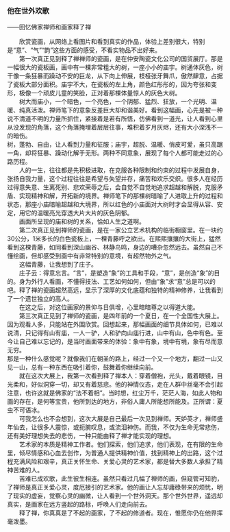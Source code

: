 ### 他在世外欢歌  
——回忆佛家禅师和画家释了禅  

　　欣赏瓷画，从网络上看图片和看到真实的作品，体验上差别很大，特别是“意”、“气”“韵”这些方面的感受，不看实物品不出好来。  
　　第一次真正见到释了禅禅师的瓷画，是在仲安陶瓷文化公司的国贸展厅。那是一幅很大的瓷板画，画中有一棵非常粗大的树，一座小小的庙宇。树通体灰色，树干像一条狂暴而躁动不安的巨龙，从下向上伸展，枝桠张牙舞爪，傲然肆意，占据了瓷板大部分面积。庙宇不大，在瓷板的左上角，颜色红彤彤的，因为夸张和变形，极像一个顽皮儿童的笑脸，正对着那棵体量惊人的灰色大树。  
　　树大而庙小，一个暗色，一个亮色，一个阴郁、猛烈、狂放，一个光明、温暖、纯真活泼。禅师笔下的意象反差巨大却和谐美好。看到这幅画，心先是被一种说不清道不明的力量所抓住，紧接着是若有所悟，仿佛看到一道光，让人看到心里从没发现的角落，这个角落掩埋着层层往事，堆积着岁月灰烬，还有大小深浅不一的暗伤。  
树，蓬勃、自由，让人看到力量和征服；庙宇，超脱、温暖、俏皮可爱，虽只高踞一角，却将狂暴、躁动化解于无形。两种不同意象，展现了每个人都可能走过的心路历程。  
　　人的一生，往往都是先积极进取，在克服各种限制和约束的过程中发展自身，张扬自我力量，这个过程往往是希望与失望并存，痛苦和欢乐交织。很多人在经历过得意失意、生离死别、悲欢荣辱之后，会自觉不自觉地追求超越和解脱，克服矛盾、实现精神和解，开拓新的境界。禅师笔下的那棵树暗喻了人进取上升的过程和状态，那座小庙暗喻超越和大境界，所以红色的小庙面对大树时才会显得从容、安定，用它的温暖亮光穿透大片大片的灰色阴郁。  
　　画面所呈现的庙和树的关系，恰如人生之道啊。  
　　第二次真正见到禅师的瓷画，是在一家公立艺术机构的临街橱窗里。在一块约30公分，1米多长的白色瓷板上，一棵青藤呼之欲出。在熙熙攘攘的大街上，猛然看到这棵青藤，如同看到深山幽谷、林静鸟鸣，身边的嘈杂忽然远去。虽然自己不懂绘画，但却感受到画中有非常特别的意境，有超然物外之气。  
　　这幅青藤，让我想到了庄子。  
　　庄子云：得意忘言。“言”，是塑造“象”的工具和手段，“意”，是创造“象”的目的。身为外行人看画，不懂得技法、工艺如何如何，但由“象”求“意”总是可以的吧。释了禅的瓷画超然高远，显示了深厚的文化底蕴和独特的精神修养，让我看到了一个遗世独立的高人。  
　　在这之后，对这位画家的景仰与日俱增，心里暗暗尊之以得道大能。  
　　第三次真正见到了禅师的瓷画，是四年前的一个夏日，在一个全国性大展上。因为观看人多，只能站在外围欣赏。回想起来，那幅画面的细节具体如何，已难以说清，只记得有山有庙，一人一驴，人和驴向山庙行进，山中有山，色中有色。至今让自己难以忘记的，是当时画面带来的体验：象中有象，境中有境，象有尽而意无穷。  
那是一种什么感觉呢？就像我们在朝圣的路上，经过一个又一个地方，翻过一山又见一山，总有一种东西在吸引着你，鼓舞着你继续向前。  
　　就在这次大展上，我第一次看到释了禅本人：穿着僧袍，光头，戴着眼镜，目光柔和，好似洞穿一切，却又有着慈悲。他的神情仪态，走在人群中丝毫不会引起注意，也许这就是佛家的“法不着相”。当时想，红尘万千，茫茫人海，如此人物和画的存在，是何等宝贵，他所到达的地方，非俗人庸人所能想所能及。正所谓：夏虫不可语冰。  
　　可我怎么也不会想到，这次大展是自己最后一次见到禅师。天妒英才，禅师盛年仙去，让很多人震惊，或扼腕叹息，或流泪神伤。而我，不仅为生命无常悲伤，还有美好理想失去的悲伤，一种只能由释了禅才能实现的理想。  
　　艺术家的本质是精神工作者。他们探索，他们追求，他们表现，在有限的生命里，倾尽情感和心血去创作，为普通人提供精神价值，找到精神上的出路，这个过程充满风险和艰辛，真正关怀生命、关爱心灵的艺术家，都是替大多数人承担了精神苦难的人。  
　　苦难已成欢歌，此生彼生相连。虽然只看过几幅了禅师的画，但窥管可知豹，了禅师是真正关爱心灵，度厄接引的艺术家。他的画让人忘却庸碌带来的烦忧，明了现实的虚妄，觉察心灵的幽微，让人看到一个世外洞天。那个世外世界，遥远却真实，是画家在远方竖起的路标，呼唤人们走向前去。  
　　释了禅，你真真是了不起的画家，了不起的修道者。现在，惟愿你仍在他界挥毫泼墨。 
